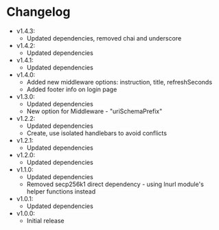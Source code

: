 # Changelog

* v1.4.3:
  * Updated dependencies, removed chai and underscore
* v1.4.2:
  * Updated dependencies
* v1.4.1:
  * Updated dependencies
* v1.4.0:
  * Added new middleware options: instruction, title, refreshSeconds
  * Added footer info on login page
* v1.3.0:
  * Updated dependencies
  * New option for Middleware - "uriSchemaPrefix"
* v1.2.2:
  * Updated dependencies
  * Create, use isolated handlebars to avoid conflicts
* v1.2.1:
  * Updated dependencies
* v1.2.0:
  * Updated dependencies
* v1.1.0:
  * Updated dependencies
  * Removed secp256k1 direct dependency - using lnurl module's helper functions instead
* v1.0.1:
  * Updated dependencies
* v1.0.0:
  * Initial release
